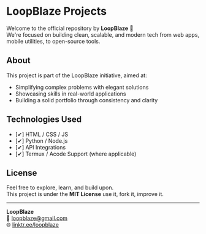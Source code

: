 # LoopBlaze Projects

Welcome to the official repository by **LoopBlaze** 🚀  
We're focused on building clean, scalable, and modern tech from web apps, mobile utilities, to open-source tools.

## About

This project is part of the LoopBlaze initiative, aimed at:

- Simplifying complex problems with elegant solutions
- Showcasing skills in real-world applications
- Building a solid portfolio through consistency and clarity

## Technologies Used

- [✔] HTML / CSS / JS  
- [✔] Python / Node.js  
- [✔] API Integrations  
- [✔] Termux / Acode Support (where applicable)

## License

Feel free to explore, learn, and build upon.  
This project is under the **MIT License** use it, fork it, improve it.

---

**LoopBlaze**  
📧 loopblaze@gmail.com  
🌐 [linktr.ee/loopblaze](https://linktr.ee/loopblaze)

